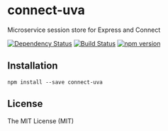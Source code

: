 # connect-uva

Microservice session store for Express and Connect

[![Dependency Status](https://david-dm.org/zkochan/connect-uva/status.svg?style=flat)](https://david-dm.org/zkochan/connect-uva)
[![Build Status](http://img.shields.io/travis/zkochan/connect-uva.svg?style=flat)](https://travis-ci.org/zkochan/connect-uva)
[![npm version](https://badge.fury.io/js/connect-uva.svg)](http://badge.fury.io/js/connect-uva)


## Installation

```
npm install --save connect-uva
```


## License

The MIT License (MIT)
